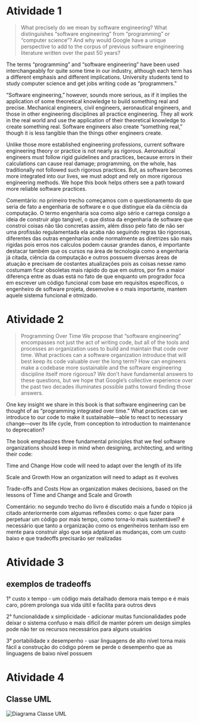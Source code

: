 # Atividade 1

>What precisely do we mean by software engineering? What distinguishes “software engineering” from “programming” or “computer science”? And why would Google have a unique perspective to add to the corpus of previous software engineering literature written over the past 50 years?
 
The terms “programming” and “software engineering” have been used interchangeably for quite some time in our industry, although each term has a different emphasis and different implications. University students tend to study computer science and get jobs writing code as “programmers.”
 
“Software engineering,” however, sounds more serious, as if it implies the application of some theoretical knowledge to build something real and precise. Mechanical engineers, civil engineers, aeronautical engineers, and those in other engineering disciplines all practice engineering. They all work in the real world and use the application of their theoretical knowledge to create something real. Software engineers also create “something real,” though it is less tangible than the things other engineers create.
 
Unlike those more established engineering professions, current software engineering theory or practice is not nearly as rigorous. Aeronautical engineers must follow rigid guidelines and practices, because errors in their calculations can cause real damage; programming, on the whole, has traditionally not followed such rigorous practices. But, as software becomes more integrated into our lives, we must adopt and rely on more rigorous engineering methods. We hope this book helps others see a path toward more reliable software practices.

Comemtário: no primeiro trecho começamos com o questionamento do que seria de fato a engenharia de software e o que distingue ela da ciência da computação. O termo engenharia soa como algo sério e carrega consigo a ideia de construir algo tangivel, o que distoa da engenharia de software que constroi coisas não tão concretas assim, além disso pelo fato de não ser uma profissão regulamentada ela acaba não seguindo regras tão rigorosas, diferentes das outras engenharias onde normalmente as diretrizes são mais rigidas pois erros nos calculos podem causar grandes danos, é importante destacar também que os cursos na área de tecnologia como a engenharia já citada, ciência da computação e outros possuem diversas áreas de atuação e precisam de costantes atualizações pois as coisas nesse ramo costumam ficar obsoletas mais rápido do que em outros, por fim a maior diferença entre as duas está no fato de que enquanto um progrador foca em escrever um código funcional com base em requisitos específicos, o engenheiro de software projeta, desenvolve e o mais importante, mantem aquele sistema funcional e otmizado.

 # Atividade 2

>Programming Over Time
We propose that “software engineering” encompasses not just the act of writing code, but all of the tools and processes an organization uses to build and maintain that code over time. What practices can a software organization introduce that will best keep its code valuable over the long term? How can engineers make a codebase more sustainable and the software engineering discipline itself more rigorous? We don’t have fundamental answers to these questions, but we hope that Google’s collective experience over the past two decades illuminates possible paths toward finding those answers.
 
One key insight we share in this book is that software engineering can be thought of as “programming integrated over time.” What practices can we introduce to our code to make it sustainable—able to react to necessary change—over its life cycle, from conception to introduction to maintenance to deprecation?
 
The book emphasizes three fundamental principles that we feel software organizations should keep in mind when designing, architecting, and writing their code:
 
Time and Change
How code will need to adapt over the length of its life
 
Scale and Growth
How an organization will need to adapt as it evolves
 
Trade-offs and Costs
How an organization makes decisions, based on the lessons of Time and Change and Scale and Growth

Comentário: no segundo trecho do livro é discutido mais a fundo o tópico já citado anteriormente com algumas reflexões como: o que fazer para perpetuar um código por mais tempo, como torna-lo mais sustentável? é necessário que tanto a organização como os engenheiros tenham isso em mente para construir algo que seja adptavel as mudanças, com um custo baixo e que tradeoffs precisarão ser realizadas

 # Atividade 3
 ## exemplos de tradeoffs

1°  custo x tempo - um código mais detalhado demora mais tempo e é mais caro, pórem prolonga sua vida últil e facilita para outros devs

2° funcionalidade x simplicidade -  adicionar muitas funcionalidades pode deixar o sistema confuso e mais dificil de manter pórem um design simples pode não ter os recursos necessários para alguns usuários

3° portabilidade x desempenho - usar linguagens de alto nível torna mais fácil a construção do código pórem se perde o desempenho que as linguagens de baixo nível possuem

 # Atividade 4
 ## Classe UML

![Diagrama Classe UML](URL_da_Imagem)
